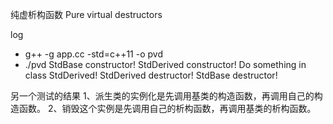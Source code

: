 纯虚析构函数 
 Pure virtual destructors 

log
+ g++ -g app.cc -std=c++11 -o pvd
+ ./pvd
StdBase constructor!
StdDerived constructor!
Do something in class StdDerived!
StdDerived destructor!
StdBase destructor!

另一个测试的结果
1、派生类的实例化是先调用基类的构造函数，再调用自己的构造函数。
2、销毁这个实例是先调用自己的析构函数，再调用基类的析构函数。